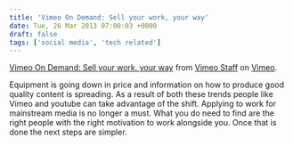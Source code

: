 ```yaml
---
title: 'Vimeo On Demand: Sell your work, your way'
date: Tue, 26 Mar 2013 07:00:03 +0000
draft: false
tags: ['social media', 'tech related']
---
```


[Vimeo On Demand: Sell your work, your way](http://vimeo.com/61103187) from [Vimeo Staff](http://vimeo.com/staff) on [Vimeo](http://vimeo.com).

Equipment is going down in price and information on how to produce good quality content is spreading. As a result of both these trends people like Vimeo and youtube can take advantage of the shift. Applying to work for mainstream media is no longer a must. What you do need to find are the right people with the right motivation to work alongside you. Once that is done the next steps are simpler.